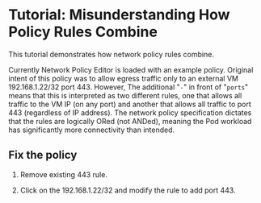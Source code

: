 # Tutorial: Misunderstanding How Policy Rules Combine

This tutorial demonstrates how network policy rules combine.

Currently Network Policy Editor is loaded with an example policy. Original intent of this policy was to allow egress traffic only to an external VM 192.168.1.22/32 port 443. However,  The additional "`-`" in front of "`ports`" means that this is interpreted as two different rules, one that allows all traffic to the VM IP (on any port) and another that allows all traffic to port 443 (regardless of IP address). The network policy specification dictates that the rules are logically ORed (not ANDed), meaning the Pod workload has significantly more connectivity than intended.

## Fix the policy

1. Remove existing 443 rule.

2. Click on the 192.168.1.22/32 and modify the rule to add port 443.